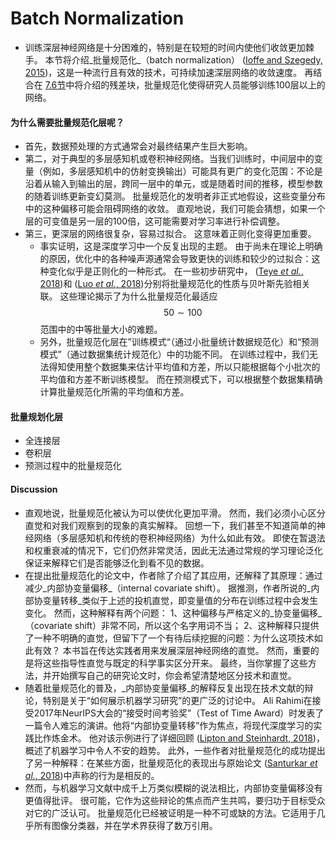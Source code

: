 # Batch Normalization

* 训练深层神经网络是十分困难的，特别是在较短的时间内使他们收敛更加棘手。 本节将介绍_批量规范化_（batch normalization） ([Ioffe and Szegedy, 2015](https://zh.d2l.ai/chapter\_references/zreferences.html#id75))，这是一种流行且有效的技术，可持续加速深层网络的收敛速度。 再结合在 [7.6节](https://zh.d2l.ai/chapter\_convolutional-modern/resnet.html#sec-resnet)中将介绍的残差块，批量规范化使得研究人员能够训练100层以上的网络。

#### 为什么需要批量规范化层呢？

* 首先，数据预处理的方式通常会对最终结果产生巨大影响。
* 第二，对于典型的多层感知机或卷积神经网络。当我们训练时，中间层中的变量（例如，多层感知机中的仿射变换输出）可能具有更广的变化范围：不论是沿着从输入到输出的层，跨同一层中的单元，或是随着时间的推移，模型参数的随着训练更新变幻莫测。 批量规范化的发明者非正式地假设，这些变量分布中的这种偏移可能会阻碍网络的收敛。 直观地说，我们可能会猜想，如果一个层的可变值是另一层的100倍，这可能需要对学习率进行补偿调整。
* 第三，更深层的网络很复杂，容易过拟合。 这意味着正则化变得更加重要。
  * 事实证明，这是深度学习中一个反复出现的主题。 由于尚未在理论上明确的原因，优化中的各种噪声源通常会导致更快的训练和较少的过拟合：这种变化似乎是正则化的一种形式。 在一些初步研究中， ([Teye _et al._, 2018](https://zh.d2l.ai/chapter\_references/zreferences.html#id167))和 ([Luo _et al._, 2018](https://zh.d2l.ai/chapter\_references/zreferences.html#id103))分别将批量规范化的性质与贝叶斯先验相关联。 这些理论揭示了为什么批量规范化最适应$$50∼100$$范围中的中等批量大小的难题。
  * 另外，批量规范化层在”训练模式“（通过小批量统计数据规范化）和“预测模式”（通过数据集统计规范化）中的功能不同。 在训练过程中，我们无法得知使用整个数据集来估计平均值和方差，所以只能根据每个小批次的平均值和方差不断训练模型。 而在预测模式下，可以根据整个数据集精确计算批量规范化所需的平均值和方差。

#### 批量规划化层

* 全连接层
* 卷积层
* 预测过程中的批量规范化

#### Discussion

* 直观地说，批量规范化被认为可以使优化更加平滑。 然而，我们必须小心区分直觉和对我们观察到的现象的真实解释。 回想一下，我们甚至不知道简单的神经网络（多层感知机和传统的卷积神经网络）为什么如此有效。 即使在暂退法和权重衰减的情况下，它们仍然非常灵活，因此无法通过常规的学习理论泛化保证来解释它们是否能够泛化到看不见的数据。
* 在提出批量规范化的论文中，作者除了介绍了其应用，还解释了其原理：通过减少_内部协变量偏移_（internal covariate shift）。 据推测，作者所说的_内部协变量转移_类似于上述的投机直觉，即变量值的分布在训练过程中会发生变化。 然而，这种解释有两个问题： 1、这种偏移与严格定义的_协变量偏移_（covariate shift）非常不同，所以这个名字用词不当； 2、这种解释只提供了一种不明确的直觉，但留下了一个有待后续挖掘的问题：为什么这项技术如此有效？ 本书旨在传达实践者用来发展深层神经网络的直觉。 然而，重要的是将这些指导性直觉与既定的科学事实区分开来。 最终，当你掌握了这些方法，并开始撰写自己的研究论文时，你会希望清楚地区分技术和直觉。
* 随着批量规范化的普及，_内部协变量偏移_的解释反复出现在技术文献的辩论，特别是关于“如何展示机器学习研究”的更广泛的讨论中。 Ali Rahimi在接受2017年NeurIPS大会的“接受时间考验奖”（Test of Time Award）时发表了一篇令人难忘的演讲。他将“内部协变量转移”作为焦点，将现代深度学习的实践比作炼金术。 他对该示例进行了详细回顾 ([Lipton and Steinhardt, 2018](https://zh.d2l.ai/chapter\_references/zreferences.html#id97))，概述了机器学习中令人不安的趋势。 此外，一些作者对批量规范化的成功提出了另一种解释：在某些方面，批量规范化的表现出与原始论文 ([Santurkar _et al._, 2018](https://zh.d2l.ai/chapter\_references/zreferences.html#id143))中声称的行为是相反的。
* 然而，与机器学习文献中成千上万类似模糊的说法相比，内部协变量偏移没有更值得批评。 很可能，它作为这些辩论的焦点而产生共鸣，要归功于目标受众对它的广泛认可。 批量规范化已经被证明是一种不可或缺的方法。它适用于几乎所有图像分类器，并在学术界获得了数万引用。
